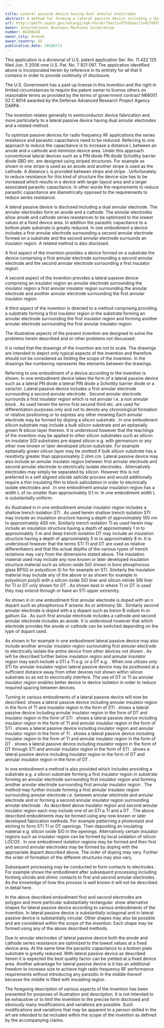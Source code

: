 ```yaml
---

title: Lateral passive device having dual annular electrodes
abstract: A method for forming a lateral passive device including a dual annular electrode is disclosed. The annular electrodes formed from the method include an anode and a cathode. The annular electrodes allow anode and cathode series resistances to be optimized to the lowest values at a fixed device area. In addition, the parasitic capacitance to a bottom plate (substrate) is greatly reduced.
url: http://patft.uspto.gov/netacgi/nph-Parser?Sect1=PTO2&Sect2=HITOFF&p=1&u=%2Fnetahtml%2FPTO%2Fsearch-adv.htm&r=1&f=G&l=50&d=PALL&S1=08288244&OS=08288244&RS=08288244
owner: International Business Machines Corporation
number: 08288244
owner_city: Armonk
owner_country: US
publication_date: 20100713
---
```

This application is a divisional of U.S. patent application Ser. No. 11 422 125 filed Jun. 5 2006 now U.S. Pat. No. 7 821 097. The application identified above is incorporated herein by reference in its entirety for all that it contains in order to provide continuity of disclosure.

The U.S. Government has a paid up license in this invention and the right in limited circumstances to require the patent owner to license others on reasonable terms as provided by the terms of government contract N66001 02 C 8014 awarded by the Defense Advanced Research Project Agency DARPA .

The invention relates generally to semiconductor device fabrication and more particularly to a lateral passive device having dual annular electrodes and a related method.

To optimize passive devices for radio frequency RF applications the series resistance and parasitic capacitance need to be reduced. Referring to one approach to reduce the capacitance is to increase a distance L between an anode and a cathode and minimize device area. Under this approach conventional lateral devices such as a PIN diode PN diode Schottky barrier diode SBD etc. are designed using striped structures. For example as shown in one stripe is used as an anode and another stripe is used as the cathode. A distance L is provided between stripe and stripe . Unfortunately to reduce resistance for this kind of structure the device size has to be increased which results in a device with larger layout area and a larger associated parasitic capacitance. In other words the requirements to reduce parasitic capacitance are diametrically opposed to the requirements to reduce series resistance.

A lateral passive device is disclosed including a dual annular electrode. The annular electrodes form an anode and a cathode. The annular electrodes allow anode and cathode series resistances to be optimized to the lowest values at a fixed device area. In addition the parasitic capacitance to a bottom plate substrate is greatly reduced. In one embodiment a device includes a first annular electrode surrounding a second annular electrode formed on a substrate and the second annular electrode surrounds an insulator region. A related method is also disclosed.

A first aspect of the invention provides a device formed on a substrate the device comprising a first annular electrode surrounding a second annular electrode and the second annular electrode surrounding a first insulator region.

A second aspect of the invention provides a lateral passive device comprising an insulator region an annular electrode surrounding the insulator region a first annular insulator region surrounding the annular electrode and another annular electrode surrounding the first annular insulator region.

A third aspect of the invention is directed to a method comprising providing a substrate forming a first insulator region in the substrate forming an annular electrode surrounding the first insulator region and forming another annular electrode surrounding the first annular insulator region.

The illustrative aspects of the present invention are designed to solve the problems herein described and or other problems not discussed.

It is noted that the drawings of the invention are not to scale. The drawings are intended to depict only typical aspects of the invention and therefore should not be considered as limiting the scope of the invention. In the drawings like numbering represents like elements between the drawings.

Referring to one embodiment of a device according to the invention is shown. In one embodiment device takes the form of a lateral passive device such as a lateral PN diode a lateral PIN diode a Schottky barrier diode or a varactor. Lateral passive device includes a first annular electrode surrounding a second annular electrode . Second annular electrode surrounds a first insulator region which is not annular i.e. a non annular block . As used herein the terms first second third etc. are used for differentiation purposes only and not to denote any chronological formation or relative positioning or to express any other meaning Each annular electrode may be formed by doping a silicon substrate . In one embodiment silicon substrate may include a bulk silicon substrate and an epitaxially grown N silicon layer thereon. It is understood however that the teachings of the invention may be applied to other silicon substrates such as silicon on insulator SOI substrates pre doped silicon e.g. with germanium or any other now known or later developed silicon substrate. For example epitaxially grown silicon layer may be omitted if bulk silicon substrate has a resistivity greater than approximately 2 ohm cm. Lateral passive device may also include an annular insulator region between first annular electrode and second annular electrode to electrically isolate electrodes . Alternatively electrodes may simply be separated by silicon. However this is not preferred in a self aligned silicide salicide process and would additionally require a thin insulating film to block salicidation in order to electrically isolate electrodes and . In one embodiment annular insulation region has a width L of no smaller than approximately 0.1 m. In one embodiment width L is substantially uniform.

As illustrated in in one embodiment annular insulator region includes a shallow trench isolation STI . As used herein shallow trench isolation STI may include an insulation structure having a depth of approximately 100 nm to approximately 400 nm. Similarly trench isolation TI as used herein may include an insulation structure having a depth of approximately 1 m to approximately 3 m and deep trench isolation DT may include an insulation structure having a depth of approximately 5 m to approximately 8 m. It is understood however that the terms STI TI and DT are used as relative differentiators and that the actual depths of the various types of trench isolations may vary from the dimensions stated above. The insulation material used may include any now known or later developed insulation structure material such as silicon oxide SiO shown in boro phosphorous glass BPSG or polysilicon Si for for example an STI. Similarly the insulation material may include any of the above or as shown for example in polysilicon polySi with a silicon oxide SiO liner and silicon nitride SiN liner for TI or DT only shown for DT . As shown best in where TI or DT is used they may extend through or have an STI upper extremity.

As shown in in one embodiment first annular electrode is doped with an n dopant such as phosphorous P arsenic As or antimony Sb . Similarly second annular electrode is doped with a p dopant such as boron B indium In or gallium Ga . As such first annular electrode includes a cathode and second annular electrode includes an anode. It is understood however that which electrode provides the anode or cathode can be switched depending on the type of dopant used.

As shown in for example in one embodiment lateral passive device may also include another annular insulator region surrounding first annular electrode to electrically isolate the entire device from other devices not shown . As will be described further below insulation region and annular insulator region may each include a STI a TI e.g. or a DT e.g. . When one utilizes only STI for annular insulator region lateral passive device may be positioned at a sufficient distance away from other devices not shown within silicon substrate so as not to electrically interfere. The use of DT or TI as annular insulator region enables better device to device isolation in order to reduce required spacing between devices.

Turning to various embodiments of a lateral passive device will now be described. shows a lateral passive device including annular insulator region in the form of TI and insulator region in the form of STI . shows a lateral passive device including annular insulator region in the form of DT and insulator region in the form of STI . shows a lateral passive device including insulator region in the form of TI and annular insulator region in the form of STI . shows a lateral passive device including insulator region and annular insulator region in the form of TI . shows a lateral passive device including insulator region in the form of TI and annular insulator region in the form of DT . shows a lateral passive device including insulator region in the form of DT through STI and annular insulator region in the form of STI . shows a lateral passive device including insulator region in the form of DT and annular insulator region in the form of DT .

In one embodiment a method is also provided which includes providing a substrate e.g. a silicon substrate forming a first insulator region in substrate forming an annular electrode surrounding first insulator region and forming another annular electrode surrounding first annular insulator region . The method may further include forming a first annular insulator region surrounding annular electrode i.e. between annular electrode and annular electrode and or forming a second annular insulator region surrounding annular electrode . As described above insulator region and second annular insulator region each may include one of an STI a TI and a DT . The above described embodiments may be formed using any now known or later developed fabrication methods. For example patterning a photoresist and etching to form STI TI or DT openings. Then depositing an insulating material e.g. silicon oxide SiO in the openings. Alternatively certain insulator regions such as insulator region can be formed by local oxidation of silicon LOCOS . In one embodiment isolation regions may be formed and then first and second annular electrodes may be formed by doping with the appropriate dopant described above. The order of doping may vary. Further the order of formation of the different structures may also vary.

Subsequent processing may be conducted to form contacts to electrodes . For example shows the embodiment after subsequent processing including forming silicide and ohmic contacts to first and second annular electrodes . As the knowledge of how this process is well known it will not be described in detail here.

In the above described embodiment first and second electrodes are polygon and more particular substantially rectangular. show alternative shapes for lateral passive device according to various embodiments of the invention. In lateral passive device is substantially octagonal and in lateral passive device is substantially circular. Other shapes may also be possible and are considered within the scope of the invention. Each shape may be formed using any of the above described methods.

Due to annular electrodes of lateral passive device both the anode and cathode series resistance are optimized to the lowest values at a fixed device area. At the same time the parasitic capacitance to a bottom plate substrate is greatly reduced. With lateral passive device as described herein it is expected the best quality factor can be yielded at a fixed device area. Another advantage for lateral passive device is it has an additional freedom to increase size to achieve high radio frequency RF performance requirements without introducing any parasitic in the middle thereof because the middle is filled with insulating region .

The foregoing description of various aspects of the invention has been presented for purposes of illustration and description. It is not intended to be exhaustive or to limit the invention to the precise form disclosed and obviously many modifications and variations are possible. Such modifications and variations that may be apparent to a person skilled in the art are intended to be included within the scope of the invention as defined by the accompanying claims.

